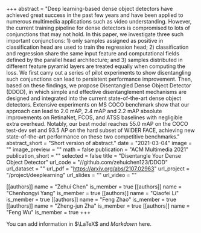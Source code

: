+++
abstract = "Deep learning-based dense object detectors have achieved great success in the past few years and have been applied to numerous multimedia applications such as video understanding. However, the current training pipeline for dense detectors is compromised to lots of conjunctions that may not hold. In this paper, we investigate three such important conjunctions: 1) only samples assigned as positive in classification head are used to train the regression head; 2) classification and regression share the same input feature and computational fields defined by the parallel head architecture; and 3) samples distributed in different feature pyramid layers are treated equally when computing the loss. We first carry out a series of pilot experiments to show disentangling such conjunctions can lead to persistent performance improvement. Then, based on these findings, we propose Disentangled Dense Object Detector (DDOD), in which simple and effective disentanglement mechanisms are designed and integrated into the current state-of-the-art dense object detectors. Extensive experiments on MS COCO benchmark show that our approach can lead to 2.0 mAP, 2.4 mAP and 2.2 mAP absolute improvements on RetinaNet, FCOS, and ATSS baselines with negligible extra overhead. Notably, our best model reaches 55.0 mAP on the COCO test-dev set and 93.5 AP on the hard subset of WIDER FACE, achieving new state-of-the-art performance on these two competitive benchmarks."
abstract_short = "Short version of abstract."
date = "2021-03-04"
image = ""
image_preview = ""
math = false
publication = "ACM Multimedia 2021"
publication_short = ""
selected = false
title = "Disentangle Your Dense Object Detector"
url_code = "//github.com/zehuichen123/DDOD"
url_dataset = ""
url_pdf = "https://arxiv.org/abs/2107.02963"
url_project = "/project/deeplearning"
url_slides = ""
url_video = ""

[[authors]]
    name = "Zehui Chen"
    is_member = true
[[authors]]
    name = "Chenhongyi Yang"
    is_member = true
[[authors]]
    name = "Qiaofei Li"
    is_member = true
[[authors]]
    name = "Feng Zhao"
    is_member = true
[[authors]]
    name = "Zheng-jun Zha"
    is_member = true
[[authors]]
    name = "Feng Wu"
    is_member = true
+++


You can add information in $\LaTeX$ and *Markdown* here.
